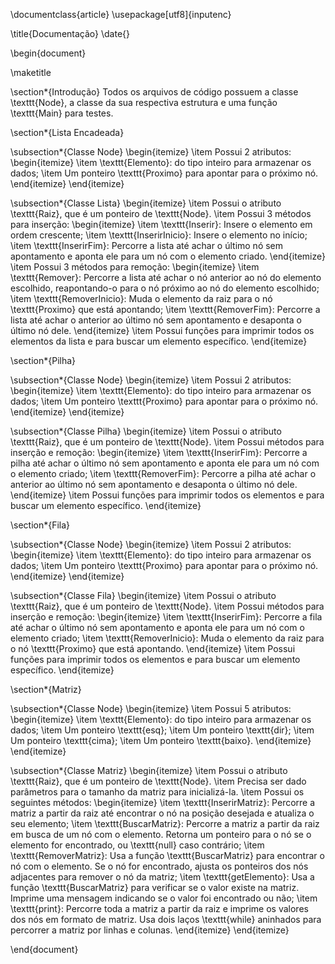 
\documentclass{article}
\usepackage[utf8]{inputenc}

\title{Documentação}
\date{}

\begin{document}

\maketitle

\section*{Introdução}
Todos os arquivos de código possuem a classe \texttt{Node}, a classe da sua respectiva estrutura e uma função \texttt{Main} para testes.

\section*{Lista Encadeada}

\subsection*{Classe Node}
\begin{itemize}
    \item Possui 2 atributos:
    \begin{itemize}
        \item \texttt{Elemento}: do tipo inteiro para armazenar os dados;
        \item Um ponteiro \texttt{Proximo} para apontar para o próximo nó.
    \end{itemize}
\end{itemize}

\subsection*{Classe Lista}
\begin{itemize}
    \item Possui o atributo \texttt{Raiz}, que é um ponteiro de \texttt{Node}.
    \item Possui 3 métodos para inserção:
    \begin{itemize}
        \item \texttt{Inserir}: Insere o elemento em ordem crescente;
        \item \texttt{InserirInicio}: Insere o elemento no início;
        \item \texttt{InserirFim}: Percorre a lista até achar o último nó sem apontamento e aponta ele para um nó com o elemento criado.
    \end{itemize}
    \item Possui 3 métodos para remoção:
    \begin{itemize}
        \item \texttt{Remover}: Percorre a lista até achar o nó anterior ao nó do elemento escolhido, reapontando-o para o nó próximo ao nó do elemento escolhido;
        \item \texttt{RemoverInicio}: Muda o elemento da raiz para o nó \texttt{Proximo} que está apontando;
        \item \texttt{RemoverFim}: Percorre a lista até achar o anterior ao último nó sem apontamento e desaponta o último nó dele.
    \end{itemize}
    \item Possui funções para imprimir todos os elementos da lista e para buscar um elemento específico.
\end{itemize}

\section*{Pilha}

\subsection*{Classe Node}
\begin{itemize}
    \item Possui 2 atributos:
    \begin{itemize}
        \item \texttt{Elemento}: do tipo inteiro para armazenar os dados;
        \item Um ponteiro \texttt{Proximo} para apontar para o próximo nó.
    \end{itemize}
\end{itemize}

\subsection*{Classe Pilha}
\begin{itemize}
    \item Possui o atributo \texttt{Raiz}, que é um ponteiro de \texttt{Node}.
    \item Possui métodos para inserção e remoção:
    \begin{itemize}
        \item \texttt{InserirFim}: Percorre a pilha até achar o último nó sem apontamento e aponta ele para um nó com o elemento criado;
        \item \texttt{RemoverFim}: Percorre a pilha até achar o anterior ao último nó sem apontamento e desaponta o último nó dele.
    \end{itemize}
    \item Possui funções para imprimir todos os elementos e para buscar um elemento específico.
\end{itemize}

\section*{Fila}

\subsection*{Classe Node}
\begin{itemize}
    \item Possui 2 atributos:
    \begin{itemize}
        \item \texttt{Elemento}: do tipo inteiro para armazenar os dados;
        \item Um ponteiro \texttt{Proximo} para apontar para o próximo nó.
    \end{itemize}
\end{itemize}

\subsection*{Classe Fila}
\begin{itemize}
    \item Possui o atributo \texttt{Raiz}, que é um ponteiro de \texttt{Node}.
    \item Possui métodos para inserção e remoção:
    \begin{itemize}
        \item \texttt{InserirFim}: Percorre a fila até achar o último nó sem apontamento e aponta ele para um nó com o elemento criado;
        \item \texttt{RemoverInicio}: Muda o elemento da raiz para o nó \texttt{Proximo} que está apontando.
    \end{itemize}
    \item Possui funções para imprimir todos os elementos e para buscar um elemento específico.
\end{itemize}

\section*{Matriz}

\subsection*{Classe Node}
\begin{itemize}
    \item Possui 5 atributos:
    \begin{itemize}
        \item \texttt{Elemento}: do tipo inteiro para armazenar os dados;
        \item Um ponteiro \texttt{esq};
        \item Um ponteiro \texttt{dir};
        \item Um ponteiro \texttt{cima};
        \item Um ponteiro \texttt{baixo}.
    \end{itemize}
\end{itemize}

\subsection*{Classe Matriz}
\begin{itemize}
    \item Possui o atributo \texttt{Raiz}, que é um ponteiro de \texttt{Node}.
    \item Precisa ser dado parâmetros para o tamanho da matriz para inicializá-la.
    \item Possui os seguintes métodos:
    \begin{itemize}
        \item \texttt{InserirMatriz}: Percorre a matriz a partir da raiz até encontrar o nó na posição desejada e atualiza o seu elemento;
        \item \texttt{BuscarMatriz}: Percorre a matriz a partir da raiz em busca de um nó com o elemento. Retorna um ponteiro para o nó se o elemento for encontrado, ou \texttt{null} caso contrário;
        \item \texttt{RemoverMatriz}: Usa a função \texttt{BuscarMatriz} para encontrar o nó com o elemento. Se o nó for encontrado, ajusta os ponteiros dos nós adjacentes para remover o nó da matriz;
        \item \texttt{getElemento}: Usa a função \texttt{BuscarMatriz} para verificar se o valor existe na matriz. Imprime uma mensagem indicando se o valor foi encontrado ou não;
        \item \texttt{print}: Percorre toda a matriz a partir da raiz e imprime os valores dos nós em formato de matriz. Usa dois laços \texttt{while} aninhados para percorrer a matriz por linhas e colunas.
    \end{itemize}
\end{itemize}

\end{document}
```